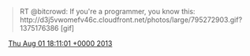 > RT @bitcrowd: If you're a programmer, you know this: http://d3j5vwomefv46c\.cloudfront\.net/photos/large/795272903\.gif?1375176386 \[gif\]

<img src="../../media/tweet.ico" width="12" /> [Thu Aug 01 18:11:01 +0000 2013](https://twitter.com/DromerDenker/status/362998921955921920)